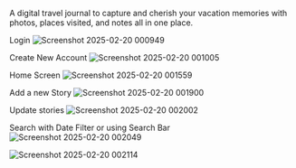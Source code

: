 A digital travel journal to capture and cherish your vacation memories with photos, places visited, and notes all in one place.

Login 
![Screenshot 2025-02-20 000949](https://github.com/user-attachments/assets/92d2ddce-3759-48bf-9976-c946b980836d)

Create New Account
![Screenshot 2025-02-20 001005](https://github.com/user-attachments/assets/31c3d264-15ef-4a7d-8820-c4527963fdc6)

Home Screen
![Screenshot 2025-02-20 001559](https://github.com/user-attachments/assets/cb7ee2ee-56ea-428c-8913-7dd9cafcbcf5)

Add a new Story
![Screenshot 2025-02-20 001900](https://github.com/user-attachments/assets/cccd4f4d-331c-4e9c-9077-b4187b0e045a)

Update stories
![Screenshot 2025-02-20 002002](https://github.com/user-attachments/assets/7a96ef17-add0-4125-b64d-00dec90f8452)

Search with Date Filter or using Search Bar
![Screenshot 2025-02-20 002049](https://github.com/user-attachments/assets/48fd4113-44f6-4fd8-8970-49cd72942530)

![Screenshot 2025-02-20 002114](https://github.com/user-attachments/assets/b22db0be-f010-4535-9283-445cebbc0a2a)
